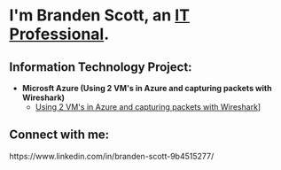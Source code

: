 <h1>I'm Branden Scott, an <a href="[https://linkedin.com/in/Josh](https://www.linkedin.com/in/branden-scott-9b4515277/)">IT Professional</a>.</h1>

<h2> Information Technology Project:</h2>

- <b>Microsft Azure (Using 2 VM's in Azure and capturing packets with Wireshark)</b>
  - [Using 2 VM's in Azure and capturing packets with Wireshark](https://github.com/BrandenwTech/Filtering-network-traffic-on-VM-s-in-Microsoft-Azure)]

<h2>Connect with me:</h2>
https://www.linkedin.com/in/branden-scott-9b4515277/



